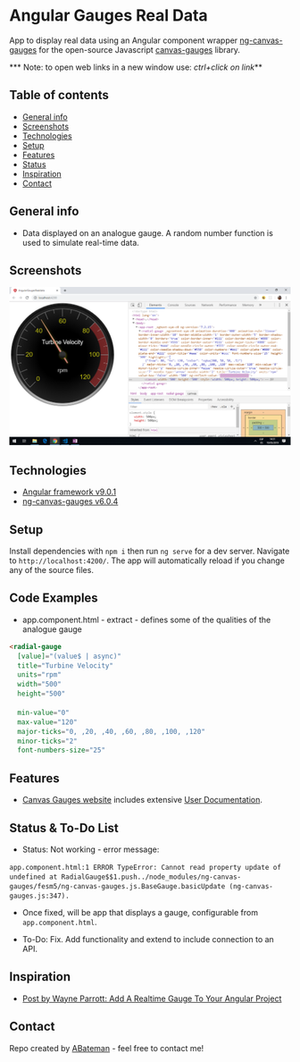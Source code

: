 # Angular Gauges Real Data

App to display real data using an Angular component wrapper [ng-canvas-gauges](https://www.npmjs.com/package/ng-canvas-gauges) for the open-source Javascript [canvas-gauges](https://canvas-gauges.com/) library.

*** Note: to open web links in a new window use: _ctrl+click on link_**

## Table of contents

* [General info](#general-info)
* [Screenshots](#screenshots)
* [Technologies](#technologies)
* [Setup](#setup)
* [Features](#features)
* [Status](#status)
* [Inspiration](#inspiration)
* [Contact](#contact)

## General info

* Data displayed on an analogue gauge. A random number function is used to simulate real-time data.

## Screenshots

![Example screenshot](./img/gauge.png)

## Technologies

* [Angular framework v9.0.1](https://angular.io/)
* [ng-canvas-gauges v6.0.4](https://www.npmjs.com/package/ng-canvas-gauges)

## Setup

Install dependencies with `npm i` then run `ng serve` for a dev server. Navigate to `http://localhost:4200/`. The app will automatically reload if you change any of the source files.

## Code Examples

* app.component.html - extract - defines some of the qualities of the analogue gauge

```html
<radial-gauge
  [value]="(value$ | async)"
  title="Turbine Velocity"
  units="rpm"
  width="500"
  height="500"

  min-value="0"
  max-value="120"
  major-ticks="0, ,20, ,40, ,60, ,80, ,100, ,120"
  minor-ticks="2"
  font-numbers-size="25"
```

## Features

* [Canvas Gauges website](https://canvas-gauges.com/) includes extensive [User Documentation](https://canvas-gauges.com/documentation/user-guide/).

## Status & To-Do List

* Status: Not working - error message:

`app.component.html:1 ERROR TypeError: Cannot read property update of undefined
    at RadialGauge$$1.push../node_modules/ng-canvas-gauges/fesm5/ng-canvas-gauges.js.BaseGauge.basicUpdate (ng-canvas-gauges.js:347).` 
    
* Once fixed, will be app that displays a gauge, configurable from `app.component.html`.

* To-Do: Fix. Add functionality and extend to include connection to an API.

## Inspiration

* [Post by Wayne Parrott: Add A Realtime Gauge To Your Angular Project](http://www.wayneparrott.com/add-a-realtime-gauge-to-your-angular-project/)

## Contact

Repo created by [ABateman](https://www.andrewbateman.org) - feel free to contact me!
